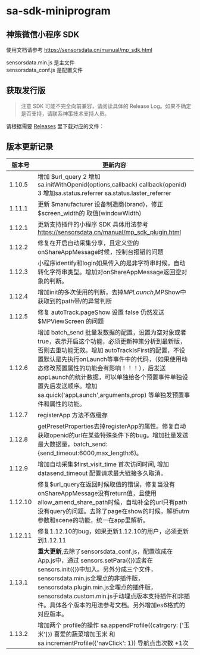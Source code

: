 # sa-sdk-miniprogram
## 神策微信小程序 SDK

使用文档请参考 https://sensorsdata.cn/manual/mp_sdk.html

sensorsdata.min.js 是主文件  
sensorsdata_conf.js 是配置文件  

## 获取发行版

> 注意 SDK 可能不完全向前兼容，请阅读具体的 Release Log。如果不确定是否支持，请联系神策技术支持人员。
 
请根据需要 [Releases](https://github.com/sensorsdata/sa-sdk-miniprogram/releases) 里下载对应的文件：

## 版本更新记录
| 版本号 | 更新内容 |
| ------ | ------ | 
|1.10.5|增加 $url_query 2 增加 sa.initWithOpenid(options,callback)  callback(openid) 3 增加sa.status.referrer sa.status.laster_referrer    |
|1.11.1| 更新 $manufacturer 设备制造商(brand)，修正 $screen_width的 取值(windowWidth)     |
|1.12.1| 更新支持插件的小程序 SDK 具体用法参考 https://sensorsdata.cn/manual/mp_sdk_plugin.html  |
|1.12.2| 修复在开启自动采集分享，且定义空的onShareAppMessage时候，控制台报错的问题   |
|1.12.3| 小程序identify和login如果传入的是非字符串时候，自动转化字符串类型。增加对onShareAppMessage返回空对象的判断。  |
|1.12.4| 增加init的多次使用的判断，去掉$MPLaunch,$MPShow中获取到的path带/的异常判断 |   
|1.12.5| 修复 autoTrack.pageShow 设置 false 仍然发送 $MPViewScreen 的问题    |
|1.12.6| 增加 batch_send 批量发数据的配置，设置为空对象或者true，表示开启这个功能，必须更新神策分析到最新版，否则去重功能无效。增加 autoTrackIsFirst的配置，不设置默认是先执行onLaunch等事件中的代码，（如果使用动态修改预置属性的功能会有影响！！！），后发送appLaunch的统计数据，可以单独给各个预置事件单独设置先后发送顺序。增加sa.quick('appLaunch',arguments,prop) 等单独发预置事件和属性的功能。  | 
|1.12.7| registerApp 方法不做缓存|    
|1.12.8| getPresetProperties去掉registerApp的属性。修复自动获取openid的url在某些特殊条件下的bug。增加批量发送最大数据量，batch_send:{send_timeout:6000,max_length:6}。   |
|1.12.9| 增加自动采集$first_visit_time 首次访问时间, 增加 datasend_timeout 配置请求最大链接多久取消。   |
|1.12.10| 修复$url_query在返回时候取值的错误，修复当没有onShareAppMessage没有return值，且使用allow_amend_share_path时候，自动补全的url只有path没有query的问题。去除了page在show的时候，解析utm参数和scene的功能，统一在app里解析。  |
|1.12.11| 修复1.12.10的bug，如果更新1.12.10的用户，必须更新到1.12.11|
|1.13.1|**重大更新**,去除了sensorsdata_conf.js，配置改成在 App.js中，通过 sensors.setPara({})或者在sensors.init({})中加入。另外分成三个文件，sensorsdata.min.js全埋点的非插件版，sensorsdata.plugin.min.js全埋点的插件版，sensorsdata.custom.min.js手动埋点版本支持插件和非插件。具体各个版本的用法参考文档。另外增加es6格式的对应版本。|
|1.13.2|增加两个 profile的操作 sa.appendProfile({catrgory: ['玉米']}) 喜爱的蔬菜增加玉米 和 sa.incrementProfile({'navClick': 1}) 导航点击次数 +1次 |

  


 


